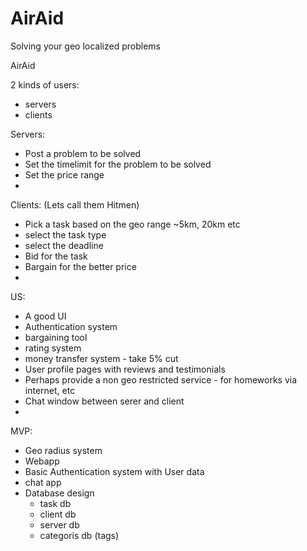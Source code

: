 # AirAid
Solving your geo localized problems


AirAid

2 kinds of users: 
  - servers 
  - clients
  
Servers: 
  - Post a problem to be solved
  - Set the timelimit for the problem to be solved
  - Set the price range
  - 
  
Clients: (Lets call them Hitmen)
  - Pick a task based on the geo range ~5km, 20km etc
  - select the task type
  - select the deadline
  - Bid for the task 
  - Bargain for the better price
  - 
  
US: 
- A good UI
- Authentication system
- bargaining tool
- rating system
- money transfer system - take 5% cut
- User profile pages with reviews and testimonials
- Perhaps provide a non geo restricted service - for homeworks via internet, etc 
- Chat window between serer and client
- 

MVP: 
- Geo radius system
- Webapp
- Basic Authentication system with User data
- chat app
- Database design
  - task db
  - client db
  - server db 
  - categoris db (tags)
